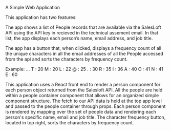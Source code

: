 A Simple Web Application

This application has two features:

The app shows a list of People records that are available via the SalesLoft API using the API key in recieved in the technical assement email. In that list, the app displays each person’s name, email address, and job title.

The app has a button that, when clicked, displays a frequency count of all the unique characters in all the email addresses of all the People accessed from the api and sorts the characters by frequency count.

Example: 
...
T : 20
M : 20
L : 22
@ : 25
. : 30
R : 35
I : 36
A : 40
O : 41
N : 41
E : 60


This application uses a React front end to render a person component for each person object returned from the Salesloft API. All the people are held within a people container component that allows for an organized simple component structure. The fetch to our API data is held at the top app level and passed to the people container through props. Each person component is rendered by mapping over the set of people data and rendering each person's specific name, email and job title. The character frequency button, located in top right, sorts the characters by frequency count.
